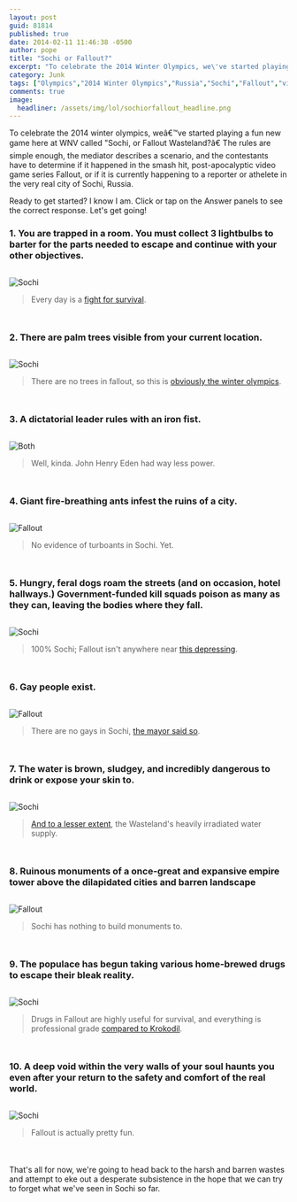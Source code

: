 ```yaml
---
layout: post
guid: 81814
published: true
date: 2014-02-11 11:46:38 -0500
author: pope
title: "Sochi or Fallout?"
excerpt: "To celebrate the 2014 Winter Olympics, we\'ve started playing a fun new game called \"Sochi, or Fallout Wasteland?\" The rules are simple, for each scenario, contestants determine if it happened in the post-apocalyptic video game series Fallout, or if it is currently happening in the very real city of Sochi, Russia."
category: Junk
tags: ["Olympics","2014 Winter Olympics","Russia","Sochi","Fallout","video games","sports","please to not reporting us to secret police","Krokodil","drugs","despair","dangerous face water","feral dogs"]
comments: true 
image:
  headliner: /assets/img/lol/sochiorfallout_headline.png
---
```


To celebrate the 2014 winter olympics, weâ€™ve started playing a fun new game here at WNV called "Sochi, or Fallout Wasteland?â€ The rules are simple enough, the mediator describes a scenario, and the contestants have to determine if it happened in the smash hit, post-apocalyptic video game series Fallout, or if it is currently happening to a reporter or athelete in the very real city of Sochi, Russia.

Ready to get started? I know I am. Click or tap on the Answer panels to see the correct response. Let's get going!

### 1\. You are trapped in a room. You must collect 3 lightbulbs to barter for the parts needed to escape and continue with your other objectives.

<div class="answerpanel"><img src="/assets/img/lol/sochiorfallout1_lightbulbs.png" alt="Sochi"><br><blockquote><p>Every day is a <a href="https://twitter.com/DanWetzel/status/430829086022569984" target="_blank">fight for survival</a>.</p></blockquote></div>

### 2\. There are palm trees visible from your current location.

<div class="answerpanel"><img src="/assets/img/lol/sochiorfallout2_palmtrees.png" alt="Sochi"><br><blockquote><p>There are no trees in fallout, so this is <a href="http://www.stuff.co.nz/travel/destinations/europe/9666441/The-lowdown-on-the-upcoming-Olympic-venue" target="_blank">obviously the winter olympics</a>.</p></blockquote></div>

### 3\. A dictatorial leader rules with an iron fist.

<div class="answerpanel"><img src="/assets/img/lol/sochiorfallout3_ironfist.png" alt="Both"><br><blockquote><p>Well, kinda. John Henry Eden had way less power.</p></blockquote></div>

### 4\. Giant fire-breathing ants infest the ruins of a city.

<div class="answerpanel"><img src="/assets/img/lol/sochiorfallout4_fireants.png" alt="Fallout"><br><blockquote><p>No evidence of turboants in Sochi. Yet.</p></blockquote></div>

### 5\. Hungry, feral dogs roam the streets (and on occasion, hotel hallways.) Government-funded kill squads poison as many as they can, leaving the bodies where they fall.

<div class="answerpanel"><img src="/assets/img/lol/sochiorfallout5_dogs.png" alt="Sochi"><br><blockquote><p>100% Sochi; Fallout isn't anywhere near <a href="http://www.nydailynews.com/sports/olympics/sochi-plans-mass-killing-stray-dogs-olympics-article-1.1600417" target="_blank">this depressing</a>.</p></blockquote></div>

### 6\. Gay people exist.

<div class="answerpanel"><img src="/assets/img/lol/sochiorfallout6_gay.png" alt="Fallout"><br><blockquote><p>There are no gays in Sochi, <a href="http://www.bbc.co.uk/news/uk-25675957" target="_blank">the mayor said so</a>.</p></blockquote></div>

### 7\. The water is brown, sludgey, and incredibly dangerous to drink or expose your skin to.

<div class="answerpanel"><img src="/assets/img/lol/sochiorfallout7_water.png" alt="Sochi"><br><blockquote><p><a href="https://twitter.com/StacyStClair/statuses/430536725341798402" target="_blank">And to a lesser extent</a>, the Wasteland's heavily irradiated water supply.</p></blockquote></div>

### 8\. Ruinous monuments of a once-great and expansive empire tower above the dilapidated cities and barren landscape

<div class="answerpanel"><img src="/assets/img/lol/sochiorfallout8_monuments.png" alt="Fallout"><br><blockquote><p>Sochi has nothing to build monuments to.</p></blockquote></div>

### 9\. The populace has begun taking various home-brewed drugs to escape their bleak reality.

<div class="answerpanel"><img src="/assets/img/lol/sochiorfallout9_drugs.png" alt="Sochi"><br><blockquote><p>Drugs in Fallout are highly useful for survival, and everything is professional grade <a href="http://io9.com/5859291/krokodil-russias-designer-drug-that-will-eat-your-flesh" target="_blank">compared to Krokodil</a>.</p></blockquote></div>

### 10\. A deep void within the very walls of your soul haunts you even after your return to the safety and comfort of the real world.

<div class="answerpanel"><img src="/assets/img/lol/sochiorfallout10_despair.png" alt="Sochi"><br><blockquote><p>Fallout is actually pretty fun.</p></blockquote></div>

That's all for now, we're going to head back to the harsh and barren wastes and attempt to eke out a desperate subsistence in the hope that we can try to forget what we've seen in Sochi so far.

<script type="text/javascript">$(document).ready(function(){ $('.answerpanel').before('<blockquote class="showanswer"><p><a>Click to show answer</a></p></blockquote>').hide(); $('.showanswer').click(function(eo){ $(this).next('.answerpanel').show(); var theimg = $(this).next('.answerpanel').children('img'); if($('img.headliner').width() == 600){ theimg.height(342); theimg.width(600); }else{ theimg.height(450); theimg.width(800); } $(this).hide(); }); });</script>

<style type="text/css">div.answerpanel{ margin-top: 30px; margin-bottom: 50px; }</style>